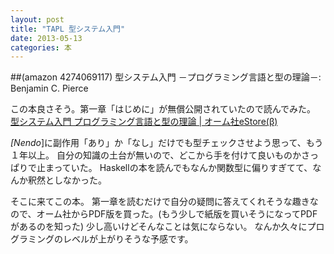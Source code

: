 ```yaml
---
layout: post
title: "TAPL 型システム入門"
date: 2013-05-13
categories: 本
---
```

 ##(amazon 4274069117)  型システム入門 －プログラミング言語と型の理論－: Benjamin C. Pierce

この本良さそう。第一章「はじめに」が無償公開されていたので読んでみた。
[型システム入門 プログラミング言語と型の理論 | オーム社eStore(β)](http://estore.ohmsha.co.jp/titles/978427406911P)

*[Nendo*]に副作用「あり」か「なし」だけでも型チェックさせよう思って、もう１年以上。
自分の知識の土台が無いので、どこから手を付けて良いものかさっぱりで止まっていた。
Haskellの本を読んでもなんか関数型に偏りすぎてて、なんか釈然としなかった。

そこに来てこの本。
第一章を読むだけで自分の疑問に答えてくれそうな趣きなので、オーム社からPDF版を買った。(もう少しで紙版を買いそうになってPDFがあるのを知った)
少し高いけどそんなことは気にならない。
なんか久々にプログラミングのレベルが上がりそうな予感です。
